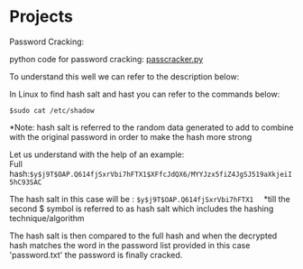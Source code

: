 # Projects
Password Cracking:

python code for password cracking: [passcracker.py](https://github.com/Shivam7679/Projects/blob/926ce2a6464718e56bc8a24ea48b915e140b504f/passcracker.py)

To understand this well we can refer to the description below:

In Linux to find hash salt and hast you can refer to the commands below:

```
$sudo cat /etc/shadow
```

*Note: hash salt is referred to the random data generated to add to combine with the original password in order to make the hash more strong

Let us understand with the help of an example:  
Full hash:```` $y$j9T$OAP.Q614fjSxrVbi7hFTX1$XFfcJdQX6/MYYJzx5fiZ4JgSJ519aXkjeiI5hC93SAC  ````

The hash salt in this case will be : ````$y$j9T$OAP.Q614fjSxrVbi7hFTX1  ````
*till the second $ symbol is referred to as hash salt which includes the hashing technique/algorithm

The hash salt is then compared to the full hash and when the decrypted hash matches the word in the password list provided in this case 'password.txt' the password is finally cracked.

